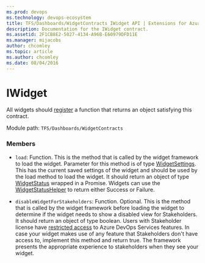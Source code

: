 ```yaml
---
ms.prod: devops
ms.technology: devops-ecosystem
title: TFS/Dashboards/WidgetContracts IWidget API | Extensions for Azure DevOps Services
description: Documentation for the IWidget contract.
ms.assetid: 2F1CB8E2-5027-4134-A96B-E60979DFD11E
ms.manager: mijacobs
author: chcomley
ms.topic: article
ms.author: chcomley
ms.date: 08/04/2016
---
```


# IWidget

All widgets should [register](../../../../core-sdk.md#method_register) a function that returns an object satisfying this contract.

Module path: `TFS/Dashboards/WidgetContracts`


### Members

* `load`: Function. This is the method that is called by the widget framework to load the widget. Parameter for this method is of type [WidgetSettings](./WidgetSettings.md). 
This has the current saved settings of the widget and should be used by the load method to load the widget.
It should return an object of type [WidgetStatus](./WidgetStatus.md) wrapped in a Promise. Widgets can use the [WidgetStatusHelper](./WidgetStatusHelper.md) to return either Success or Failure.

* `disableWidgetForStakeholders`: Function. Optional. This is the method that is called by the widget framework before loading the widget to determine if the widget needs to show a disabled view for Stakeholders.
It should return an object of type boolean.
Users with Stakeholder license have [restricted access](https://go.microsoft.com/fwlink/?LinkID=787012&clcid=0x409) to Azure DevOps Services features. 
In case your widget makes use of any feature that Stakeholders don't have access to, implement this method and return true.
The framework presents the appropriate experience to stakeholders when they see your widget.
